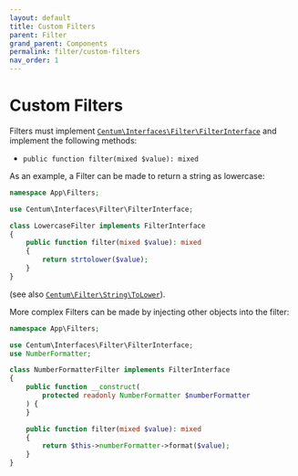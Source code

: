 ```yaml
---
layout: default
title: Custom Filters
parent: Filter
grand_parent: Components
permalink: filter/custom-filters
nav_order: 1
---
```




# Custom Filters

Filters must implement [`Centum\Interfaces\Filter\FilterInterface`](https://github.com/SidRoberts/centum/tree/development/src/Interfaces/Filter/FilterInterface.php) and implement the following methods:

- `public function filter(mixed $value): mixed`

As an example, a Filter can be made to return a string as lowercase:

```php
namespace App\Filters;

use Centum\Interfaces\Filter\FilterInterface;

class LowercaseFilter implements FilterInterface
{
    public function filter(mixed $value): mixed
    {
        return strtolower($value);
    }
}
```

(see also [`Centum\Filter\String\ToLower`](https://github.com/SidRoberts/centum/tree/development/src/Filter/String/ToLower.php)).

More complex Filters can be made by injecting other objects into the filter:

```php
namespace App\Filters;

use Centum\Interfaces\Filter\FilterInterface;
use NumberFormatter;

class NumberFormatterFilter implements FilterInterface
{
    public function __construct(
        protected readonly NumberFormatter $numberFormatter
    ) {
    }

    public function filter(mixed $value): mixed
    {
        return $this->numberFormatter->format($value);
    }
}
```
